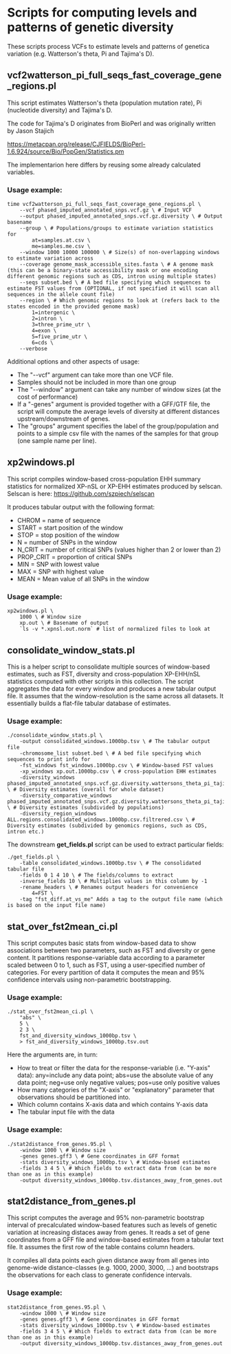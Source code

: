 # Scripts for computing levels and patterns of genetic diversity

These scripts process VCFs to estimate levels and patterns of genetica variation (e.g. Watterson's theta, Pi and Tajima's D).

## vcf2watterson_pi_full_seqs_fast_coverage_gene_regions.pl

This script estimates Watterson's theta (population mutation rate), Pi (nucleotide diversity) and Tajima's D.

The code for Tajima's D originates from BioPerl and was originally written by Jason Stajich

https://metacpan.org/release/CJFIELDS/BioPerl-1.6.924/source/Bio/PopGen/Statistics.pm

The implementarion here differs by reusing some already calculated variables.

### Usage example:

    time vcf2watterson_pi_full_seqs_fast_coverage_gene_regions.pl \
        --vcf phased_imputed_annotated_snps.vcf.gz \ # Input VCF
        --output phased_imputed_annotated_snps.vcf.gz.diversity \ # Output basename
        --group \ # Populations/groups to estimate variation statistics for
            at=samples.at.csv \
            me=samples.me.csv \
        --window 1000 10000 100000 \ # Size(s) of non-overlapping windows to estimate variation across
        --coverage genome_mask_accessible_sites.fasta \ # A genome mask (this can be a binary-state accessibility mask or one encoding different genomic regions such as CDS, intron using multiple states)
        --seqs subset.bed \ # A bed file specifying which sequences to estimate FST values from (OPTIONAL, if not specified it will scan all sequences in the allele count file)
        --region \ # Which genomic regions to look at (refers back to the states encoded in the provided genome mask)
            1=intergenic \
            2=intron \
            3=three_prime_utr \
            4=exon \
            5=five_prime_utr \
            6=cds \
        --verbose

Additional options and other aspects of usage:
- The "--vcf" argument can take more than one VCF file.
- Samples should not be included in more than one group
- The "--window" argument can take any number of window sizes (at the cost of performance)
- If a "-genes" argument is provided together with a GFF/GTF file, the script will compute the average levels of diversity at different distances upstream/downstream of genes.
- The "groups" argument specifies the label of the group/population and points to a simple csv file with the names of the samples for that group (one sample name per line).

## xp2windows.pl

This script compiles window-based cross-population EHH summary statistics for normalized XP-nSL or XP-EHH estimates produced by selscan.
Selscan is here: https://github.com/szpiech/selscan

It produces tabular output with the following format:

- CHROM = name of sequence
- START = start position of the window
- STOP = stop position of the window
- N = number of SNPs in the window
- N_CRIT = number of critical SNPs (values higher than 2 or lower than 2)
- PROP_CRIT = proportion of critical SNPs
- MIN = SNP with lowest value
- MAX = SNP with highest value
- MEAN = Mean value of all SNPs in the window
 
### Usage example:

    xp2windows.pl \
        1000 \ # Window size
        xp.out \ # Basename of output
        `ls -v *.xpnsl.out.norm` # list of normalized files to look at

## consolidate_window_stats.pl

This is a helper script to consolidate multiple sources of window-based estimates, such as FST, diversity and cross-population XP-EHH/nSL statistics computed with other scripts in this collection. The script aggregates the data for every window and produces a new tabular output file. It assumes that the window-resolution is the same across all datasets. It essentially builds a flat-file tabular database of estimates.

### Usage example:


    ./consolidate_window_stats.pl \
        -output consolidated_windows.1000bp.tsv \ # The tabular output file
        -chromosome_list subset.bed \ # A bed file specifying which sequences to print info for
        -fst_windows fst_windows.1000bp.csv \ # Window-based FST values
        -xp_windows xp.out.1000bp.csv \ # cross-population EHH estimates
        -diversity_windows phased_imputed_annotated_snps.vcf.gz.diversity.wattersons_theta_pi_tajimas_D.window_1000.any.csv \ # Diversity estimates (overall for whole dataset)
        -diversity_comparative_windows phased_imputed_annotated_snps.vcf.gz.diversity.wattersons_theta_pi_tajimas_D.window_1000.any.csv \ # Diversity estimates (subdivided by populations)
        -diversity_region_windows ALL.regions.consolidated_windows.1000bp.csv.filtrered.csv \ # Diversity estimates (subdivided by genomics regions, such as CDS, intron etc.)
        
The downstream **get_fields.pl** script can be used to extract particular fields:

    ./get_fields.pl \
        -table consolidated_windows.1000bp.tsv \ # The consolidated tabular file
        -fields 0 1 4 10 \ # The fields/columns to extract
        -inverse_fields 10 \ # Multiplies values in this column by -1
        -rename_headers \ # Renames output headers for convenience
            4=FST \
        -tag "fst_diff.at_vs_me" Adds a tag to the output file name (which is based on the input file name)
        
 ## stat_over_fst2mean_ci.pl
 
This script computes basic stats from window-based data to show associations between two parameters, such as FST and diversity or gene content. It partitions response-variable data according to a parameter scaled between 0 to 1, such as FST, using a user-specified number of categories. For every partition of data it computes the mean and 95% confidence intervals using non-parametric bootstrapping.

### Usage example:

    ./stat_over_fst2mean_ci.pl \
        "abs" \
        5 \
        2 3 \
        fst_and_diversity_windows_1000bp.tsv \
        > fst_and_diversity_windows_1000bp.tsv.out

Here the arguments are, in turn:
- How to treat or filter the data for the response-variable (i.e. "Y-axis" data): any=include any data point; abs=use the absolute value of any data point; neg=use only negative values; pos=use only positive values
- How many categories of the "X-axis" or "explanatory" parameter that observations should be partitioned into.
- Which column contains X-axis data and which contains Y-axis data
- The tabular input file with the data

### Usage example:

    ./stat2distance_from_genes.95.pl \
        -window 1000 \ # Window size
        -genes genes.gff3 \ # Gene coordinates in GFF format
        -stats diversity_windows_1000bp.tsv \ # Window-based estimates
        -fields 3 4 5 \ # Which fields to extract data from (can be more than one as in this example)
        -output diversity_windows_1000bp.tsv.distances_away_from_genes.out

## stat2distance_from_genes.pl
 
This script computes the average and 95% non-parametric bootstrap interval of precalculated window-based features such as levels of genetic variation at increasing distaces away from genes. It reads a set of gene coordinates from a GFF file and window-based estimates from a tabular text file. It assumes the first row of the table contains column headers.

It compiles all data points each given distance away from all genes into genome-wide distance-classes (e.g. 1000, 2000, 3000, ...) and bootstraps the observations for each class to generate confidence intervals.

### Usage example:

    stat2distance_from_genes.95.pl \
        -window 1000 \ # Window size
        -genes genes.gff3 \ # Gene coordinates in GFF format
        -stats diversity_windows_1000bp.tsv \ # Window-based estimates
        -fields 3 4 5 \ # Which fields to extract data from (can be more than one as in this example)
        -output diversity_windows_1000bp.tsv.distances_away_from_genes.out

